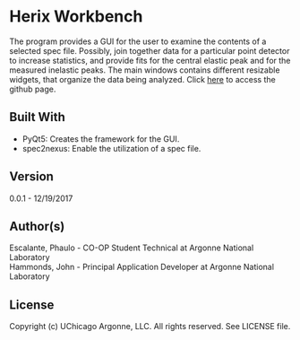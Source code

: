 Herix Workbench
================

The program provides a GUI for the user to examine the contents of a selected spec file. Possibly, join together data for
a particular point detector to increase statistics, and provide fits for the central elastic peak and for the measured
inelastic peaks. The main windows contains different resizable widgets, that organize the data being analyzed. Click [here](https://github.com/AdvancedPhotonSource/HerixWorkbench) to access the github page.

Built With
----------
- PyQt5: Creates the framework for the GUI.
- spec2nexus: Enable the utilization of a spec file.

Version
-------
0.0.1 - 12/19/2017

Author(s)
---------
Escalante, Phaulo - CO-OP Student Technical at Argonne National Laboratory <br/>
Hammonds, John - Principal Application Developer at Argonne National Laboratory

License
-------
Copyright (c) UChicago Argonne, LLC. All rights reserved.
See LICENSE file.